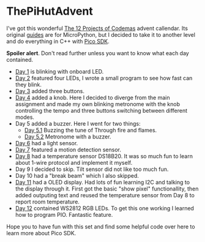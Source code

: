 # ThePiHutAdvent

I've got this wonderful [The 12 Projects of
Codemas](https://thepihut.com/products/maker-advent-calendar-includes-raspberry-pi-pico-h)
advent callendar. Its original
[guides](https://thepihut.com/pages/maker-advent-2022-guides) are for
MicroPython, but I decided to take it to another level and do everything in C++
with [Pico SDK](https://github.com/raspberrypi/pico-sdk). 

**Spoiler alert**. Don't read further unless you want to know what each day
contained.

* [Day 1](https://github.com/tswr/ThePiHutAdvent/tree/main/day1) is blinking
with onboard LED.
* [Day 2](https://github.com/tswr/ThePiHutAdvent/tree/main/day2) featured four
LEDs, I wrote a small program to see how fast can they blink.
* [Day 3](https://github.com/tswr/ThePiHutAdvent/tree/main/day3) added three buttons.
* [Day 4](https://github.com/tswr/ThePiHutAdvent/tree/main/day4) added a knob. Here I decided to diverge from the main assignment and
made my own blinking metronome with the knob controlling the tempo and three
buttons switching between different modes.
* Day 5 added a buzzer. Here I went for two things:
  * [Day 5.1](https://github.com/tswr/ThePiHutAdvent/tree/main/day5.1) Buzzing the tune of Through fire and flames.
  * [Day 5.2](https://github.com/tswr/ThePiHutAdvent/tree/main/day5.2) Metronome with a buzzer.
* [Day 6](https://github.com/tswr/ThePiHutAdvent/tree/main/day6) had a light
sensor.
* [Day 7](https://github.com/tswr/ThePiHutAdvent/tree/main/day7) featured a
motion detection sensor.
* [Day 8](https://github.com/tswr/ThePiHutAdvent/tree/main/day8) had a
temperature sensor DS18B20. It was so much fun to learn about 1-wire protocol
and implement it myself.
* Day 9 I decided to skip. Tilt sensor did not like too much fun.
* Day 10 had a "break beam" which I also skipped.
* [Day 11](https://github.com/tswr/ThePiHutAdvent/blob/main/day11) had a OLED
display. Had lots of fun learning I2C and talking to the display through it.
First got the basic "show pixel" functionallity, then added outputing text and
reused the temperature sensor from Day 8 to report room temperature.
* [Day 12](https://github.com/tswr/ThePiHutAdvent/tree/main/day12) contained
WS2812 RGB LEDs. To get this one working I learned how to program PIO. Fantastic
feature.

Hope you to have fun with this set and find some helpful code over here to learn
more about Pico SDK.
